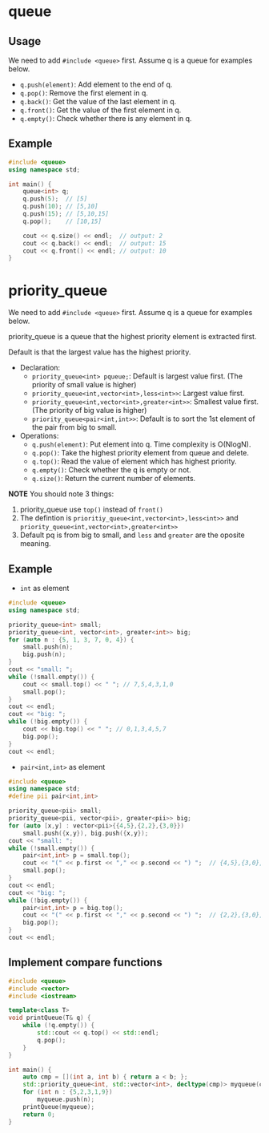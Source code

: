 # queue

## Usage

We need to add `#include <queue>` first. Assume q is a queue for examples below.

* `q.push(element)`: Add element to the end of q.
* `q.pop()`: Remove the first element in q.
* `q.back()`: Get the value of the last element in q.
* `q.front()`: Get the value of the first element in q.
* `q.empty()`: Check whether there is any element in q.

## Example

```c++
#include <queue>
using namespace std;

int main() {
    queue<int> q;
    q.push(5);  // [5]
    q.push(10); // [5,10]
    q.push(15); // [5,10,15]
    q.pop();    // [10,15]

    cout << q.size() << endl;  // output: 2
    cout << q.back() << endl;  // output: 15
    cout << q.front() << endl; // output: 10
}
```

# priority_queue

We need to add `#include <queue>` first. Assume q is a queue for examples below.

priority_queue is a queue that the highest priority element is extracted first.

Default is that the largest value has the highest priority.

* Declaration:
  - `priority_queue<int> pqueue;`: Default is largest value first. (The priority of small value is higher)
  - `priority_queue<int,vector<int>,less<int>>`: Largest value first.
  - `priority_queue<int,vector<int>,greater<int>>`: Smallest value first. (The priority of big value is higher)
  - `priority_queue<pair<int,int>>`: Default is to sort the 1st element of the pair from big to small.
* Operations:
  - `q.push(element)`: Put element into q. Time complexity is O(NlogN).
  - `q.pop()`: Take the highest priority element from queue and delete.
  - `q.top()`: Read the value of element which has highest priority.
  - `q.empty()`: Check whether the q is empty or not.
  - `q.size()`: Return the current number of elements.

**NOTE**
You should note 3 things:

1. priority_queue use `top()` instead of `front()`
2. The defintion is `prioritiy_queue<int,vector<int>,less<int>>` and `priority_queue<int,vector<int>,greater<int>>`
3. Default pq is from big to small, and `less` and `greater` are the oposite meaning.

## Example

* `int` as element

```c++
#include <queue>
using namespace std;

priority_queue<int> small;
priority_queue<int, vector<int>, greater<int>> big;
for (auto n : {5, 1, 3, 7, 0, 4}) {
    small.push(n);
    big.push(n);
}
cout << "small: ";
while (!small.empty()) {
    cout << small.top() << " "; // 7,5,4,3,1,0
    small.pop();
}
cout << endl;
cout << "big: ";
while (!big.empty()) {
    cout << big.top() << " "; // 0,1,3,4,5,7
    big.pop();
}
cout << endl;
```

* `pair<int,int>` as element

```cpp
#include <queue>
using namespace std;
#define pii pair<int,int>

priority_queue<pii> small;
priority_queue<pii, vector<pii>, greater<pii>> big;
for (auto [x,y] : vector<pii>{{4,5},{2,2},{3,0}})
    small.push({x,y}), big.push({x,y});
cout << "small: ";
while (!small.empty()) {
    pair<int,int> p = small.top();
    cout << "(" << p.first << "," << p.second << ") ";  // {4,5},{3,0},{2,2}
    small.pop();
}
cout << endl;
cout << "big: ";
while (!big.empty()) {
    pair<int,int> p = big.top();
    cout << "(" << p.first << "," << p.second << ") ";  // {2,2},{3,0},{4,5}
    big.pop();
}
cout << endl;
```

## Implement compare functions

```c++
#include <queue>
#include <vector>
#include <iostream>

template<class T>
void printQueue(T& q) {
    while (!q.empty()) {
        std::cout << q.top() << std::endl;
        q.pop();
    }
}

int main() {
    auto cmp = [](int a, int b) { return a < b; };
    std::priority_queue<int, std::vector<int>, decltype(cmp)> myqueue(cmp);
    for (int n : {5,2,3,1,9})
        myqueue.push(n);
    printQueue(myqueue);
    return 0;
}
```
